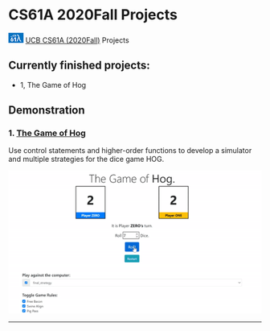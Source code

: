 # CS61A 2020Fall Projects

![](demo/CS61A.png)  [UCB CS61A (2020Fall)](https://inst.eecs.berkeley.edu/~cs61a/fa20/) Projects

## Currently finished projects:
- 1, The Game of Hog

## Demonstration

### 1. [The Game of Hog](https://github.com/ZhuoyunZhong/CS61A-20Fall-Projects/tree/master/P1-hog)

Use control statements and higher-order functions to develop a simulator and multiple strategies for the dice game HOG.

<p align="center">
  	<img src="P1-hog/demo/P1.gif"/>
</p>

---